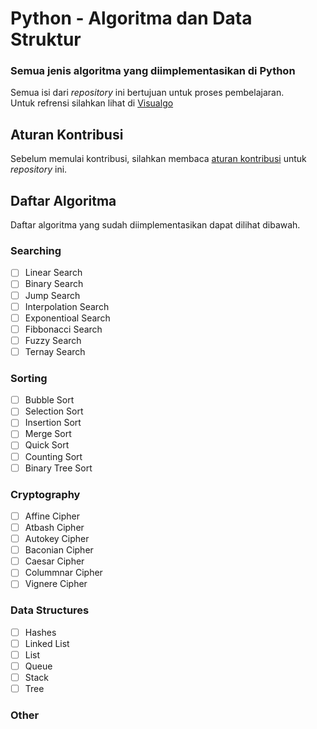 # Python - Algoritma dan Data Struktur

### Semua jenis algoritma yang diimplementasikan di Python

Semua isi dari _repository_ ini bertujuan untuk proses pembelajaran.  
Untuk refrensi silahkan lihat di [Visualgo](https://visualgo.net/id)

## Aturan Kontribusi

Sebelum memulai kontribusi, silahkan membaca [aturan kontribusi](CONTRIBUTING.md) untuk _repository_ ini.

## Daftar Algoritma

Daftar algoritma yang sudah diimplementasikan dapat dilihat dibawah.

### Searching
- [ ] Linear Search
- [ ] Binary Search
- [ ] Jump Search
- [ ] Interpolation Search
- [ ] Exponentioal Search
- [ ] Fibbonacci Search
- [ ] Fuzzy Search
- [ ] Ternay Search

### Sorting
- [ ] Bubble Sort
- [ ] Selection Sort
- [ ] Insertion Sort
- [ ] Merge Sort
- [ ] Quick Sort
- [ ] Counting Sort
- [ ] Binary Tree Sort

### Cryptography
- [ ] Affine Cipher
- [ ] Atbash Cipher
- [ ] Autokey Cipher
- [ ] Baconian Cipher
- [ ] Caesar Cipher
- [ ] Colummnar Cipher
- [ ] Vignere Cipher

### Data Structures
- [ ] Hashes
- [ ] Linked List
- [ ] List
- [ ] Queue
- [ ] Stack
- [ ] Tree

### Other
